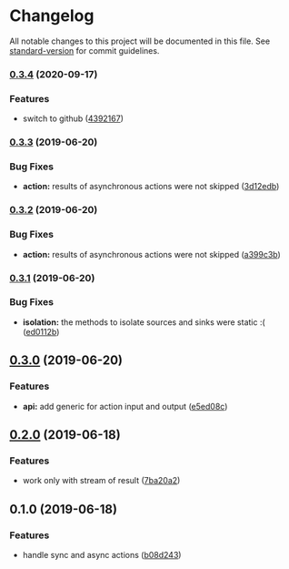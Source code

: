 # Changelog

All notable changes to this project will be documented in this file. See [standard-version](https://github.com/conventional-changelog/standard-version) for commit guidelines.

### [0.3.4](https://github.com/tmorin/cycle-actions/compare/v0.3.3...v0.3.4) (2020-09-17)


### Features

* switch to github ([4392167](https://github.com/tmorin/cycle-actions/commit/4392167a4621d2129ce66a61d5a88cb63f83ccf3))

### [0.3.3](https://github.com/tmorin/cycle-actions/compare/v0.3.2...v0.3.3) (2019-06-20)


### Bug Fixes

* **action:** results of asynchronous actions were not skipped ([3d12edb](https://github.com/tmorin/cycle-actions/commit/3d12edb))



### [0.3.2](https://github.com/tmorin/cycle-actions/compare/v0.3.1...v0.3.2) (2019-06-20)


### Bug Fixes

* **action:** results of asynchronous actions were not skipped ([a399c3b](https://github.com/tmorin/cycle-actions/commit/a399c3b))



### [0.3.1](https://github.com/tmorin/cycle-actions/compare/v0.3.0...v0.3.1) (2019-06-20)


### Bug Fixes

* **isolation:** the methods to isolate sources and sinks were static :( ([ed0112b](https://github.com/tmorin/cycle-actions/commit/ed0112b))



## [0.3.0](https://github.com/tmorin/cycle-actions/compare/v0.2.0...v0.3.0) (2019-06-20)


### Features

* **api:** add generic for action input and output ([e5ed08c](https://github.com/tmorin/cycle-actions/commit/e5ed08c))



## [0.2.0](https://github.com/tmorin/cycle-actions/compare/v0.1.0...v0.2.0) (2019-06-18)


### Features

* work only with stream of result ([7ba20a2](https://github.com/tmorin/cycle-actions/commit/7ba20a2))



## 0.1.0 (2019-06-18)


### Features

* handle sync and async actions ([b08d243](https://github.com/tmorin/cycle-actions/commit/b08d243))
